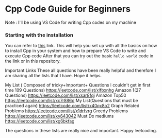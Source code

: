 # Cpp Code Guide for Beginners

Note : I'll be using VS Code for writing Cpp codes on my machine

### Starting with the installation 

You can refer to [this](https://www.freecodecamp.org/news/how-to-compile-your-c-code-in-visual-studio-code/) link. This will help you set up with all the basics on how to install Cpp in your system and how to prepare VS Code to write and execute Cpp code
After that you can try out the basic `hello world` code in the link or in this repository. 

Important Links
These all questions have been really helpful and therefore I am sharing all the lists that I have. Hope it helps.

My List ( Composed of tricky+Important+ Questions I couldn't get in first time 109 Questions)
https://leetcode.com/list/xlfbxnhg
Amazon 1(27 Questions)
https://leetcode.com/list/xsar8fqj
Amazon Top50
https://leetcode.com/list/xc7r886d
My List(Questions that must be practiced again)
https://leetcode.com/list/x40qx8o2
Graph Related Problems
https://leetcode.com/list/x1drfvrg
Greedy Problems
https://leetcode.com/list/xy643042
Must Do mediums
https://leetcode.com/list/xg6bkfag

The questions in these lists are really nice and important. Happy leetcoding.
